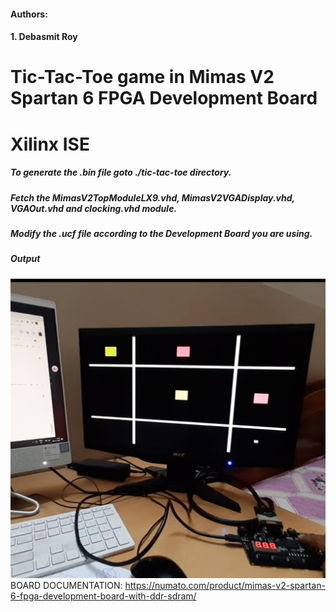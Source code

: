 #### Authors:
#### 1. Debasmit Roy

# Tic-Tac-Toe game in Mimas V2 Spartan 6 FPGA Development Board
# Xilinx ISE
##### To generate the .bin file goto ./tic-tac-toe directory.
##### Fetch the MimasV2TopModuleLX9.vhd, MimasV2VGADisplay.vhd, VGAOut.vhd and clocking.vhd module.
##### Modify the .ucf file according to the Development Board you are using.
##### Output
![Output](sampleOutPut.png)
BOARD DOCUMENTATION: https://numato.com/product/mimas-v2-spartan-6-fpga-development-board-with-ddr-sdram/

